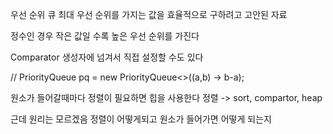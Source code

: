 우선 순위 큐 
최대 우선 순위를 가지는 값을 효율적으로 구하려고 고안된 자료 

정수인 경우 작은 값일 수록 높은 우선 순위를 가진다 

Comparator 생성자에 넘겨서 직접 설정할 수도 있다 

// PriorityQueue<Integer> pq = new PriorityQueue<>((a,b) -> b-a);


원소가 들어갈때마다 정렬이 필요하면 힙을 사용한다 
정렬 -> sort, compartor, heap

근데 원리는 모르겠음 
정렬이 어떻게되고 원소가 들어가면 어떻게 되는지 

